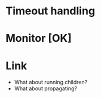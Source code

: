 # Timeout handling
# Monitor				[OK]
# Link
  - What about running children?
  - What about propagating?
